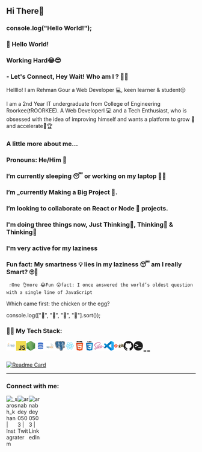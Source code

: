 ## Hi There🤝

### console.log("Hello World!");

### 🤝 Hello World!

###  Working Hard😂😎



### - Let's Connect, Hey Wait! Who am I ? 🤨🤔

Hellllo! I am Rehman Gour a Web Developer 💻, keen learner & student😑

I am a 2nd Year IT undergraduate from College of Engineering Roorkee(❗ROORKEE). A Web Developerl 💻  and a Tech Enthusiast,  who is obsessed with the idea of improving himself and wants a platform to grow 🚀 and accelerate🥇🏆 

###  A little more about me...


### Pronouns: He/Him 🧔
### I’m currently sleeping 😴 or working on my laptop 👨‍💻
### I’m _currently Making a Big Project 💪.
### I’m looking to collaborate on React or Node 🐍 projects.
### I'm doing three things now, Just Thinking🤔, Thinking🤔 & Thinking🤔
### I'm very active for my laziness
### Fun fact: My smartness 💡 lies in my laziness 😴 am I really Smart? 🙄🤨
     ☝One 👌more 😂Fun 😲fact: I once answered the world’s oldest question with a single line of JavaScript

Which came first: the chicken or the egg?

console.log(["🥚", "🐣", "🐥", "🐔"].sort());


### 👩‍💻 My Tech Stack:

<img align="left" alt="java" width="26px" src="https://raw.githubusercontent.com/github/explore/80688e429a7d4ef2fca1e82350fe8e3517d3494d/topics/java/java.png" />
<img align="left" alt="JavaScript" width="26px" src="https://raw.githubusercontent.com/github/explore/80688e429a7d4ef2fca1e82350fe8e3517d3494d/topics/javascript/javascript.png" />
<img align="left" alt="Node.js" width="26px" src="https://raw.githubusercontent.com/github/explore/80688e429a7d4ef2fca1e82350fe8e3517d3494d/topics/nodejs/nodejs.png" />
<img align="left" alt="SQL" width="26px" src="https://raw.githubusercontent.com/github/explore/80688e429a7d4ef2fca1e82350fe8e3517d3494d/topics/sql/sql.png" />
<img align="left" alt="MySQL" width="26px" src="https://raw.githubusercontent.com/github/explore/80688e429a7d4ef2fca1e82350fe8e3517d3494d/topics/mysql/mysql.png" />
<img align="left" alt="PostgreSQL" width="26px" src="https://raw.githubusercontent.com/github/explore/80688e429a7d4ef2fca1e82350fe8e3517d3494d/topics/postgresql/postgresql.png" />
<img align="left" alt="React" width="26px" src="https://raw.githubusercontent.com/github/explore/80688e429a7d4ef2fca1e82350fe8e3517d3494d/topics/react/react.png" />
<img align="left" alt="HTML5" width="26px" src="https://raw.githubusercontent.com/github/explore/80688e429a7d4ef2fca1e82350fe8e3517d3494d/topics/html/html.png" />
<img align="left" alt="CSS3" width="26px" src="https://raw.githubusercontent.com/github/explore/80688e429a7d4ef2fca1e82350fe8e3517d3494d/topics/css/css.png" />
<img align="left" alt="Sass" width="26px" src="https://raw.githubusercontent.com/github/explore/80688e429a7d4ef2fca1e82350fe8e3517d3494d/topics/sass/sass.png" />
<img align="left" alt="Visual Studio Code" width="26px" src="https://raw.githubusercontent.com/github/explore/80688e429a7d4ef2fca1e82350fe8e3517d3494d/topics/visual-studio-code/visual-studio-code.png" />
<img align="left" alt="Git" width="26px" src="https://raw.githubusercontent.com/github/explore/80688e429a7d4ef2fca1e82350fe8e3517d3494d/topics/git/git.png" />
<img align="left" alt="GitHub" width="26px" src="https://raw.githubusercontent.com/github/explore/78df643247d429f6cc873026c0622819ad797942/topics/github/github.png" />
<img align="left" alt="Terminal" width="26px" src="https://raw.githubusercontent.com/github/explore/80688e429a7d4ef2fca1e82350fe8e3517d3494d/topics/terminal/terminal.png" />

--
--

[![Readme Card](https://github-readme-stats.vercel.app/api?username=rehmangour04&bg_color=30,e96443,904e95&title_color=fff&text_color=fff&show_icons=true&hide=contribs,prs)](https://github.com/anuraghazra/github-readme-stats)

---

### Connect with me:
[<img align="left" alt="_sarosh_khan | Instagram" width="30px" src="https://cdn.jsdelivr.net/npm/simple-icons@v3/icons/instagram.svg" />][instagram]
[<img align="left" alt="arnabdey0503 | Twitter" width="30px" src="https://cdn.jsdelivr.net/npm/simple-icons@v3/icons/twitter.svg" />][twitter]
[<img align="left" alt="arnabdey0503 | LinkedIn" width="30px" src="https://cdn.jsdelivr.net/npm/simple-icons@v3/icons/linkedin.svg" />][linkedin]
 
[instagram]: https://instagram.com/____rehman_______
[twitter]: https://twitter.com/AtaurRe26514196
[linkedin]: https://www.linkedin.com/in/ataur-rehman-3583491a6/
